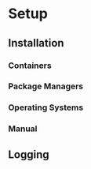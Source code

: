 # Setup

## Installation

### Containers

### Package Managers

### Operating Systems

### Manual

## Logging